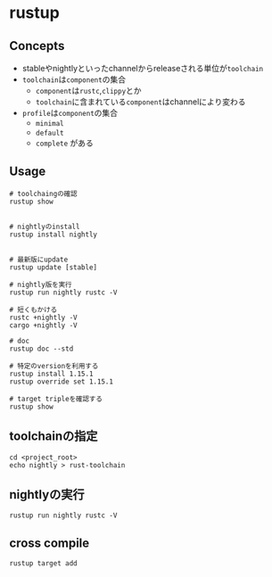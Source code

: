 # rustup

## Concepts

* stableやnightlyといったchannelからreleaseされる単位が`toolchain`
* `toolchain`は`component`の集合
  * `component`は`rustc`,`clippy`とか
  * `toolchain`に含まれている`component`はchannelにより変わる
* `profile`は`component`の集合
  * `minimal`
  * `default`
  * `complete` がある

## Usage

```
# toolchaingの確認
rustup show


# nightlyのinstall
rustup install nightly


# 最新版にupdate
rustup update [stable]

# nightly版を実行
rustup run nightly rustc -V

# 短くもかける
rustc +nightly -V
cargo +nightly -V

# doc
rustup doc --std

# 特定のversionを利用する
rustup install 1.15.1
rustup override set 1.15.1

# target tripleを確認する
rustup show
```

## toolchainの指定

```
cd <project_root>
echo nightly > rust-toolchain
```

## nightlyの実行

```
rustup run nightly rustc -V
```

## cross compile

```
rustup target add 
```
